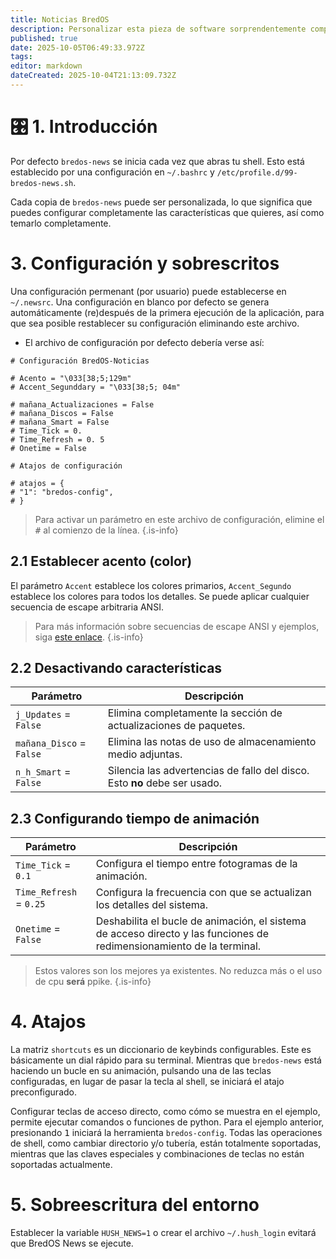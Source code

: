 ```yaml
---
title: Noticias BredOS
description: Personalizar esta pieza de software sorprendentemente complicada.
published: true
date: 2025-10-05T06:49:33.972Z
tags:
editor: markdown
dateCreated: 2025-10-04T21:13:09.732Z
---
```


# 🎛️ 1. Introducción

Por defecto `bredos-news` se inicia cada vez que abras tu shell. Esto está establecido por una configuración en `~/.bashrc` y `/etc/profile.d/99-bredos-news.sh`.

Cada copia de `bredos-news` puede ser personalizada, lo que significa que puedes configurar completamente las características que quieres, así como temarlo completamente.

# 3. Configuración y sobrescritos

Una configuración permenant (por usuario) puede establecerse en `~/.newsrc`. Una configuración en blanco por defecto se genera automáticamente (re)después de la primera ejecución de la aplicación, para que sea posible restablecer su configuración eliminando este archivo.

- El archivo de configuración por defecto debería verse así:

```
# Configuración BredOS-Noticias

# Acento = "\033[38;5;129m"
# Accent_Segunddary = "\033[38;5; 04m"

# mañana_Actualizaciones = False
# mañana_Discos = False
# mañana_Smart = False
# Time_Tick = 0.
# Time_Refresh = 0. 5
# Onetime = False

# Atajos de configuración

# atajos = {
# "1": "bredos-config",
# }
```

> Para activar un parámetro en este archivo de configuración, elimine el <kbd>#</kbd> al comienzo de la línea.
> {.is-info}

## 2.1 Establecer acento (color)

El parámetro `Accent` establece los colores primarios, `Accent_Segundo` establece los colores para todos los detalles. Se puede aplicar cualquier secuencia de escape arbitraria ANSI.

> Para más información sobre secuencias de escape ANSI y ejemplos, siga [este enlace](https://gist.github.com/fnky/458719343aabd01cfb17a3a4f7296797).
> {.is-info}

## 2.2 Desactivando características

| Parámetro                | Descripción                                                                                               |
| ------------------------ | --------------------------------------------------------------------------------------------------------- |
| `j_Updates` = `False`    | Elimina completamente la sección de actualizaciones de paquetes.                          |
| `mañana_Disco` = `False` | Elimina las notas de uso de almacenamiento medio adjuntas.                                |
| `n_h_Smart` = `False`    | Silencia las advertencias de fallo del disco. Esto **no** debe ser usado. |

## 2.3 Configurando tiempo de animación

| Parámetro               | Descripción                                                                                                                           |
| ----------------------- | ------------------------------------------------------------------------------------------------------------------------------------- |
| `Time_Tick` = `0.1`     | Configura el tiempo entre fotogramas de la animación.                                                                 |
| `Time_Refresh` = `0.25` | Configura la frecuencia con que se actualizan los detalles del sistema.                                               |
| `Onetime` = `False`     | Deshabilita el bucle de animación, el sistema de acceso directo y las funciones de redimensionamiento de la terminal. |

> Estos valores son los mejores ya existentes. No reduzca más o el uso de cpu **será** ppike.
> {.is-info}

# 4. Atajos

La matriz `shortcuts` es un diccionario de keybinds configurables. Este es básicamente un dial rápido para su terminal. Mientras que `bredos-news` está haciendo un bucle en su animación, pulsando una de las teclas configuradas, en lugar de pasar la tecla al shell, se iniciará el atajo preconfigurado.

Configurar teclas de acceso directo, como cómo se muestra en el ejemplo, permite ejecutar comandos o funciones de python. Para el ejemplo anterior, presionando <kbd>1</kbd> iniciará la herramienta `bredos-config`. Todas las operaciones de shell, como cambiar directorio y/o tubería, están totalmente soportadas, mientras que las claves especiales y combinaciones de teclas no están soportadas actualmente.

# 5. Sobreescritura del entorno

Establecer la variable `HUSH_NEWS=1` o crear el archivo `~/.hush_login` evitará que BredOS News se ejecute.
